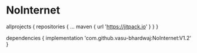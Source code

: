 # NoInternet
allprojects {
		repositories {
			...
			maven { url 'https://jitpack.io' }
		}
	}
  
  dependencies {
	        implementation 'com.github.vasu-bhardwaj:NoInternet:V1.2'
	}

